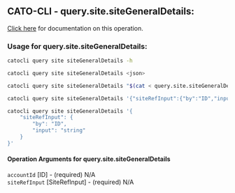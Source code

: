
## CATO-CLI - query.site.siteGeneralDetails:
[Click here](https://api.catonetworks.com/documentation/#query-query.site.siteGeneralDetails) for documentation on this operation.

### Usage for query.site.siteGeneralDetails:

```bash
catocli query site siteGeneralDetails -h

catocli query site siteGeneralDetails <json>

catocli query site siteGeneralDetails "$(cat < query.site.siteGeneralDetails.json)"

catocli query site siteGeneralDetails '{"siteRefInput":{"by":"ID","input":"string"}}'

catocli query site siteGeneralDetails '{
    "siteRefInput": {
        "by": "ID",
        "input": "string"
    }
}'
```

#### Operation Arguments for query.site.siteGeneralDetails ####

`accountId` [ID] - (required) N/A    
`siteRefInput` [SiteRefInput] - (required) N/A    
